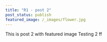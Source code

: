 ```yaml
---
title: "R1 - post 2"
post_status: publish
featured_image: /_images/flower.jpg
---
```


This is post 2 with featured image
Testing 2 ff
